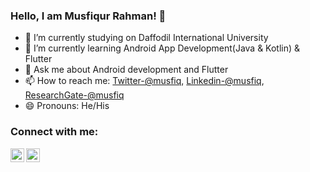 ### Hello, I am Musfiqur Rahman! 👋



- 🔭 I’m currently studying on Daffodil International University
- 🌱 I’m currently learning Android App Development(Java & Kotlin) & Flutter
- 💬 Ask me about Android development and Flutter
- 📫 How to reach me: [Twitter-@musfiq](https://twitter.com/saye_musfiqur),
[Linkedin-@musfiq](https://www.linkedin.com/in/mushfiqur-rahman-7a9054185/),
[ResearchGate-@musfiq](https://www.researchgate.net/profile/Musfiqur-Rahman-12)
- 😄 Pronouns: He/His

### Connect with me:
[<img align="left" alt="codeSTACKr | Twitter" width="22px" src="https://cdn.jsdelivr.net/npm/simple-icons@v3/icons/twitter.svg" />](https://twitter.com/saye_musfiqur)
<img align="left" alt="codeSTACKr | LinkedIn" width="22px" src="https://cdn.jsdelivr.net/npm/simple-icons@v3/icons/linkedin.svg">




